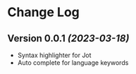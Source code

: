 # Change Log

Version 0.0.1 *(2023-03-18)*
-----------------------------

- Syntax highlighter for Jot
- Auto complete for language keywords